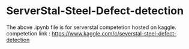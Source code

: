# ServerStal-Steel-Defect-detection

The above .ipynb file is for serverstal competetion hosted on kaggle.
competetion link : https://www.kaggle.com/c/severstal-steel-defect-detection
